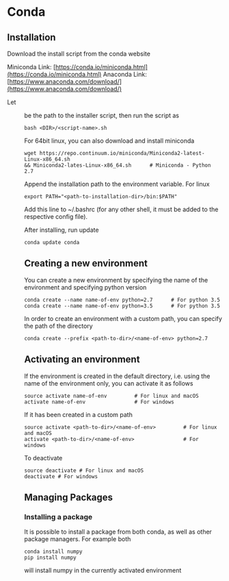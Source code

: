 # Conda

## Installation

Download the install script from the conda website

Miniconda Link:
[https://conda.io/miniconda.html](https://conda.io/miniconda.html) Anaconda
Link: [https://www.anaconda.com/download/](https://www.anaconda.com/download/)

Let <DIR> be the path to the installer script, then run the script as

    bash <DIR>/<script-name>.sh

For 64bit linux, you can also download and install miniconda 

    wget https://repo.continuum.io/miniconda/Miniconda2-latest-Linux-x86_64.sh
    && Miniconda2-lates-Linux-x86_64.sh      # Miniconda - Python 2.7
    
Append the installation path to the environment variable. For linux

    export PATH="<path-to-installation-dir>/bin:$PATH"

Add this line to ~/.bashrc (for any other shell, it must be added to the
respective config file).

After installing, run update

    conda update conda

## Creating a new environment

You can create a new environment by specifying the name of the environment and
specifying python version

    conda create --name name-of-env python=2.7      # For python 3.5
    conda create --name name-of-env python=3.5      # For python 3.5

In order to create an environment with a custom path, you can specify the
path of the directory

    conda create --prefix <path-to-dir>/<name-of-env> python=2.7

## Activating an environment

If the environment is created in the default directory, i.e. using the name of
the environment only, you can activate it as follows

    source activate name-of-env         # For linux and macOS
    activate name-of-env                # For windows


If it has been created in a custom path

    source activate <path-to-dir>/<name-of-env>         # For linux and macOS
    activate <path-to-dir>/<name-of-env>                # For windows

To deactivate

    source deactivate # For linux and macOS
    deactivate # For windows

## Managing Packages

### Installing a package

It is possible to install a package from both conda, as well as other package
managers. For example both

    conda install numpy
    pip install numpy

will install numpy in the currently activated environment
